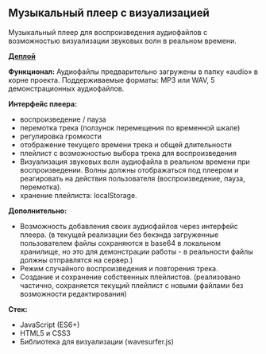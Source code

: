 ## Музыкальный плеер с визуализацией

Музыкальный плеер для воспроизведения аудиофайлов с возможностью визуализации звуковых волн в реальном времени.

**[Деплой](https://marerma-player.netlify.app/)**

**Функционал:**
Аудиофайлы предварительно загружены в папку «audio» в корне проекта.
Поддерживаемые форматы: MP3 или WAV, 5 демонстрационных аудиофайлов.

**Интерфейс плеера:**

- воспроизведение / пауза
- перемотка трека (ползунок перемещения по временной шкале)
- регулировка громкости
- отображение текущего времени трека и общей длительности
- плейлист с возможностью выбора трека для воспроизведения
- Визуализация звуковых волн аудиофайла в реальном времени при воспроизведении. Волны должны отображаться под плеером и реагировать на действия пользователя (воспроизведение, пауза, перемотка).
- хранение плейлиста: localStorage. 

**Дополнительно:**

- Возможность добавления своих аудиофайлов через интерфейс плеера. (в текущей реализации без бекэнда загруженные пользователем файлы сохраняются в base64 в локальном хранилище, но это для демонстрации работы - в реальности файлы должны отправлятся на сервер.)
- Режим случайного воспроизведения и повторения трека.
- Создание и сохранение собственных плейлистов. (реализовано частично, сохраняется текущий плейлист с новыми файлами без возможности редактирования)

**Стек:**
- JavaScript (ES6+)
- HTML5 и CSS3
- Библиотека для визуализации (wavesurfer.js)
